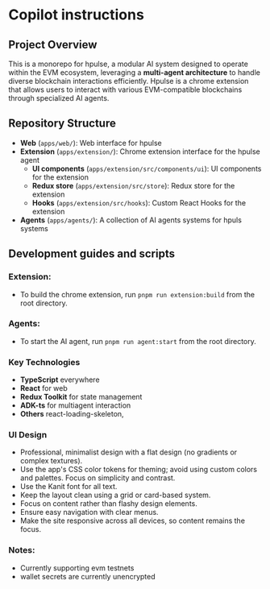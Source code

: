 # Copilot instructions

## Project Overview

This is a monorepo for hpulse, a modular AI system designed to operate within the EVM ecosystem, leveraging a **multi-agent architecture** to handle diverse blockchain interactions efficiently.
Hpulse is a chrome extension that allows users to interact with various EVM-compatible blockchains through specialized AI agents.

## Repository Structure

- **Web** (`apps/web/`): Web interface for hpulse
- **Extension** (`apps/extension/`): Chrome extension interface for the hpulse agent
  - **UI components** (`apps/extension/src/components/ui`): UI components for the extension
  - **Redux store** (`apps/extension/src/store`): Redux store for the extension
  - **Hooks** (`apps/extension/src/hooks`): Custom React Hooks for the extension
- **Agents** (`apps/agents/`): A collection of AI agents systems for hpuls systems

## Development guides and scripts

### Extension:

- To build the chrome extension, run `pnpm run extension:build` from the root directory.

### Agents:

- To start the AI agent, run `pnpm run agent:start` from the root directory.

### Key Technologies

- **TypeScript** everywhere
- **React** for web
- **Redux Toolkit** for state management
- **ADK-ts** for multiagent interaction
- **Others** react-loading-skeleton,

### UI Design

- Professional, minimalist design with a flat design (no gradients or complex textures).
- Use the app's CSS color tokens for theming; avoid using custom colors and palettes. Focus on simplicity and contrast.
- Use the Kanit font for all text.
- Keep the layout clean using a grid or card-based system.
- Focus on content rather than flashy design elements.
- Ensure easy navigation with clear menus.
- Make the site responsive across all devices, so content remains the focus.

### Notes:

- Currently supporting evm testnets
- wallet secrets are currently unencrypted
